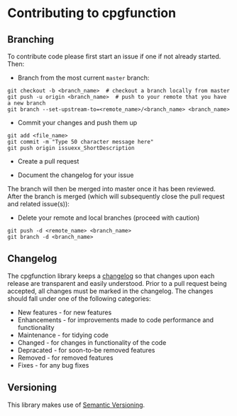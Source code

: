 # Contributing to cpgfunction

## Branching

To contribute code please first start an issue if one if not already started. 
Then:
- Branch from the most current `master` branch:
```
git checkout -b <branch_name>  # checkout a branch locally from master
git push -u origin <branch_name>  # push to your remote that you have a new branch
git branch --set-upstream-to=<remote_name>/<branch_name> <branch_name>
```
- Commit your changes and push them up
```
git add <file_name>
git commit -m "Type 50 character message here"
git push origin issuexx_ShortDescription
```
- Create a pull request
  
- Document the changelog for your issue

The branch will then be merged into master once it has been reviewed. After the
branch is merged (which will subsequently close the pull request and related
issue(s)): 
- Delete your remote and local branches (proceed with caution) 
```
git push -d <remote_name> <branch_name>
git branch -d <branch_name>
```

## Changelog

The cpgfunction library keeps a 
[changelog](https://github.com/j-c-cook/cpgfunction/blob/master/CHANGELOG.md)
so that changes upon each release are transparent and easily understood. Prior 
to a pull request being accepted, all changes must be marked in the changelog. 
The changes should fall under one of the following categories:

- New features - for new features
- Enhancements - for improvements made to code performance and functionality
- Maintenance - for tidying code
- Changed - for changes in functionality of the code
- Depracated - for soon-to-be removed features
- Removed - for removed features
- Fixes - for any bug fixes

## Versioning

This library makes use of [Semantic Versioning](https://semver.org/).
